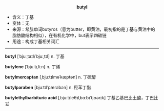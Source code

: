 
**<center>butyl</center>**

- <span class="definition">含义：丁基</span>
- <span class="definition">变体：无</span>
- <span class="definition">来源：希腊单词butyros（意为butter，即黄油，最初指的是丁基与黄油中的脂肪酸结构相似），在有机化学中，but表示四碳链</span>
- <span class="definition">用途：构成丁基相关词汇</span>

---

<span class="vocabulary">**butyl**</span> [ˈbjuːˌtaɪl/ˈbjuːˌtɪl] n. 丁基

<span class="vocabulary">**butylene**</span> [ˈbjuːtɪˌliːn] n. 丁烯

<span class="vocabulary">**butylmercaptan**</span> [ˌbjuːtɪlməˈkæptən] n. 丁硫醇

<span class="vocabulary">**butylparaben**</span> [bjuːtɪlˈpærəbən] n. 羟苯丁酯

<span class="vocabulary">**butylethylbarbituric acid**</span> [ˌbjuːtɪleθɪlˌbɑːbɪˈtjʊərɪk] 丁基乙基巴比土酸，丁巴比妥
